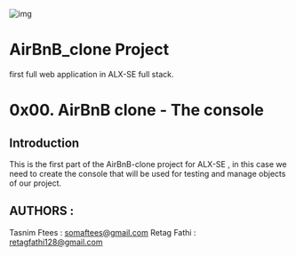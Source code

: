 ![img](https://i.imgur.com/6JaLQ4z.png)

# AirBnB_clone Project
first full web application in ALX-SE full stack.
# 0x00. AirBnB clone - The console

## Introduction
This is the first part of the AirBnB-clone project for ALX-SE , in this case we need to create the console that will be used for testing and manage objects of our project.

## AUTHORS :
Tasnim Ftees : somaftees@gmail.com
Retag Fathi : retagfathi128@gmail.com
